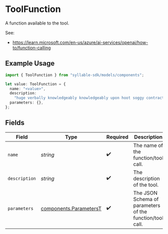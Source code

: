 # ToolFunction

A function available to the tool.

See:
- https://learn.microsoft.com/en-us/azure/ai-services/openai/how-to/function-calling

## Example Usage

```typescript
import { ToolFunction } from "syllable-sdk/models/components";

let value: ToolFunction = {
  name: "<value>",
  description:
    "huge verbally knowledgeably knowledgeably upon hoot soggy contractor phooey",
  parameters: {},
};
```

## Fields

| Field                                                            | Type                                                             | Required                                                         | Description                                                      |
| ---------------------------------------------------------------- | ---------------------------------------------------------------- | ---------------------------------------------------------------- | ---------------------------------------------------------------- |
| `name`                                                           | *string*                                                         | :heavy_check_mark:                                               | The name of the function/tool call.                              |
| `description`                                                    | *string*                                                         | :heavy_check_mark:                                               | The description of the tool.                                     |
| `parameters`                                                     | [components.ParametersT](../../models/components/parameterst.md) | :heavy_check_mark:                                               | The JSON Schema of parameters of the function/tool call.         |